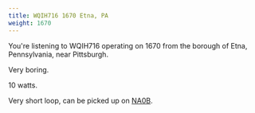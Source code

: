 ```yaml
---
title: WQIH716 1670 Etna, PA
weight: 1670
---
```

You're listening to WQIH716 operating on 1670 from the borough of Etna, Pennsylvania, near Pittsburgh.

Very boring.

10 watts.

Very short loop, can be picked up on [NA0B](http://na0b.ddns.net:8073/).

